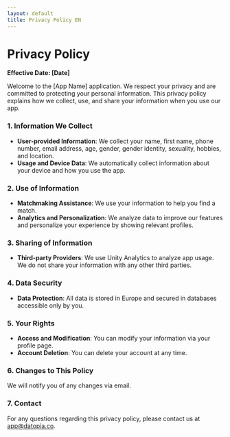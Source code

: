 ```yaml
---
layout: default
title: Privacy Policy EN
---
```



# Privacy Policy

**Effective Date: [Date]**

Welcome to the [App Name] application. We respect your privacy and are committed to protecting your personal information. This privacy policy explains how we collect, use, and share your information when you use our app.

### 1. Information We Collect

- **User-provided Information**: We collect your name, first name, phone number, email address, age, gender, gender identity, sexuality, hobbies, and location.
- **Usage and Device Data**: We automatically collect information about your device and how you use the app.

### 2. Use of Information

- **Matchmaking Assistance**: We use your information to help you find a match.
- **Analytics and Personalization**: We analyze data to improve our features and personalize your experience by showing relevant profiles.

### 3. Sharing of Information

- **Third-party Providers**: We use Unity Analytics to analyze app usage. We do not share your information with any other third parties.

### 4. Data Security

- **Data Protection**: All data is stored in Europe and secured in databases accessible only by you.

### 5. Your Rights

- **Access and Modification**: You can modify your information via your profile page.
- **Account Deletion**: You can delete your account at any time.

### 6. Changes to This Policy

We will notify you of any changes via email.

### 7. Contact

For any questions regarding this privacy policy, please contact us at [app@datopia.co](mailto:app@datopia.co).
